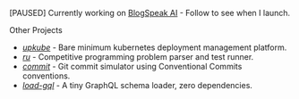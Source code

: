 [PAUSED] Currently working on [BlogSpeak AI](https://blogspeak.me) - Follow to see when I launch. 

Other Projects

- [*upkube*](https://github.com/KunalSin9h/upkube) - Bare minimum kubernetes deployment management platform.
- [*ru*](https://github.com/KunalSin9h/ru) - Competitive programming problem parser and test runner.
- [*commit*](https://github.com/KunalSin9h/git-commit) - Git commit simulator using Conventional Commits conventions.
- [*load-gql*](https://github.com/KunalSin9h/load-gql) - A tiny GraphQL schema loader, zero dependencies.
